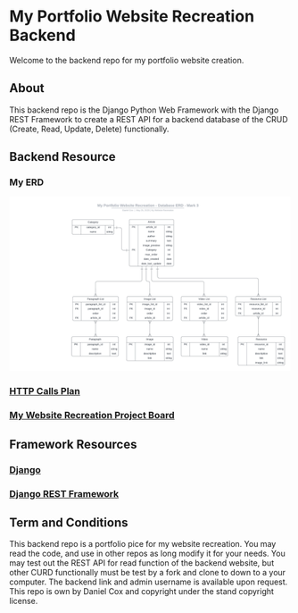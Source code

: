 # My Portfolio Website Recreation Backend

Welcome to the backend repo for my portfolio website creation.

## About
This backend repo is the Django Python Web Framework with the Django REST Framework to create a REST API for a backend database of the CRUD (Create, Read, Update, Delete) functionally.

## Backend Resource  
### My ERD
![My ERD Mark 3](Plans/ERD/MyPortfolioWebsiteRecreationDatabaseERDMark3.png)

### [HTTP Calls Plan](Plans/backendPlanMark4.0.txt)

### [My Website Recreation Project Board](https://github.com/users/DangerousDaniel/projects/3)

## Framework Resources
### [Django](https://www.djangoproject.com/) 
### [Django REST Framework](https://www.django-rest-framework.org/)

## Term and Conditions
This backend repo is a portfolio pice for my website recreation. You may read the code, and use in other repos as long modify it for your needs. You may test out the REST API for read function of the backend website, but other CURD functionally must be test by a fork and clone to down to a your computer. The backend link and admin username is available upon request. This repo is own by Daniel Cox and copyright under the stand copyright license.

